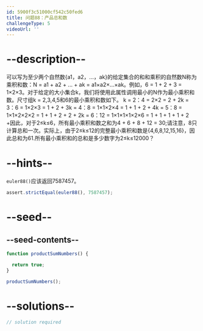 ```yaml
---
id: 5900f3c51000cf542c50fed6
title: 问题88：产品总和数
challengeType: 5
videoUrl: ''
---
```


# --description--

可以写为至少两个自然数{a1，a2，...，ak}的给定集合的和和乘积的自然数N称为乘积和数：N = a1 + a2 + ... + ak = a1×a2×...×ak。例如，6 = 1 + 2 + 3 = 1×2×3。对于给定的大小集合k，我们将使用此属性调用最小的N作为最小乘积和数。尺寸组k = 2,3,4,5和6的最小乘积和数如下。 k = 2：4 = 2×2 = 2 + 2k = 3：6 = 1×2×3 = 1 + 2 + 3k = 4：8 = 1×1×2×4 = 1 + 1 + 2 + 4k = 5：8 = 1×1×2×2×2 = 1 + 1 + 2 + 2 + 2k = 6：12 = 1×1×1×1×2×6 = 1 + 1 + 1 + 1 + 2 +因此，对于2≤k≤6，所有最小乘积和数之和为4 + 6 + 8 + 12 = 30;请注意，8只计算总和一次。实际上，由于2≤k≤12的完整最小乘积和数是{4,6,8,12,15,16}，因此总和为61.所有最小乘积和的总和是多少数字为2≤k≤12000？

# --hints--

`euler88()`应该返回7587457。

```js
assert.strictEqual(euler88(), 7587457);
```

# --seed--

## --seed-contents--

```js
function productSumNumbers() {

  return true;
}

productSumNumbers();
```

# --solutions--

```js
// solution required
```

